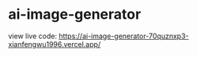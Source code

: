# ai-image-generator

view live code: https://ai-image-generator-70quznxp3-xianfengwu1996.vercel.app/
